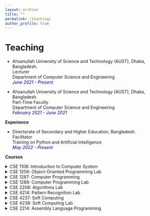 ```yaml
---
layout: archive
title: ""
permalink: /teaching/
author_profile: true
---
```



# Teaching

* Ahsanullah University of Science and Technology (AUST), Dhaka, Bangladesh.<br />
Lecturer<br />
Department of Computer Science and Engineering<br />
<i style='color:#000099;'>June 2021 - Present</i> <br />

* Ahsanullah University of Science and Technology (AUST), Dhaka, Bangladesh.<br />
Part-Time Faculty<br />
Department of Computer Science and Engineering<br />
<i style='color:#000099;'>February 2021 - June 2021</i> <br />

<b>Experience</b>
* Directorate of Secondary and Higher Education, Bangladesh.<br />
Facilitator<br />
Training on Python and Artificial Intelligence<br />
<i style='color:#000099;'>May 2022 - Present</i> <br />

<b>Courses</b>
<details>
<summary>CSE 1108: Introduction to Computer System</summary>
<span style="color:green"><font size="3"><ins>Conducted in Fall 2022</ins></font></span><br>
<span style="text-align:justify; color:black; display:block;">
<font size="3">
<strong>Syllabus</strong>: Types of Computers; Basic principles of analog and digital computation; Brief
history of digital computers; Importance of computers & their impact on Society;
Application areas. Number systems, conversion of one system to another,
complementation of numbers and arithmetic operations, ASCII code representation
of data. Bits, Bytes, Words and memory capacity measurement. Generations of
digital computer hardware and software; Types of digital computers; Functional
units of a typical digital computer; I/O devices & peripherals: Printers, Monitors,
Mouse, Joysticks, VDU, Modems, Optical & magnetic document readers. Main
memory systems: types of ROMs and RAMs. Backing memory systems: Moveable
devices and hard disks, CDROMs and Flash memory devices. Processing units
and bus systems. Types of software: Systems software and application software.
Operating systems: Objectives and functions, introduction to DOS, Windows and
Unix. Computer Security: Objectives, various security issues. Introduction to
Internet and World Wide Web. Experiments based on DOS, Windows, Unix, Word processing and Spreadsheet
packages.
</font>
</span><br>
</details>

<details>
<summary>CSE 1206: Object-Oriented Programming Lab</summary>
<span style="color:green"><font size="3"><ins>Conducted in Fall 2021 | Spring 2022</ins></font></span><br>
<span style="text-align:justify; color:black; display:block;">
<font size="3">
<strong>Syllabus</strong>: Laboratory works based on Principles of Object-Oriented Programming (OOP); Concepts and Techniques of
OOP: Classes and Objects, Methods, Constructors and destructors,
Encapsulation and object reference, Polymorphism, Array of objects; Class
hierarchy: Creating class hierarchy, Member access and inheritance, Overloading
and overriding; OOP facilities for extensive and robust program design.
</font>
</span><br>
</details>

<details>
<summary>CSE 1287: Computer Programming</summary>
<span style="color:green"><font size="3"><ins>Conducted in Spring 2021</ins></font></span><br>
<span style="text-align:justify; color:black; display:block;">
<font size="3">
<strong>Syllabus</strong>: Introduction to the Digital Computer; Introduction to Programming Variables,
Assignment; Expressions; Input/Output; Conditionals and Branching; Iteration;
Functions; Recursion; Arrays; Introduction to Pointers; Structures; Introduction to
Data-Procedure Encapsulation; Dynamic allocation; Linked structures; Introduction
to Data Structure, Stacks and Queues; Search Trees; Time and space
requirements. (A programming language like C/C++ may be used as a basis
language. The same language must be used for the laboratory.)
</font>
</span><br>
</details>

<details>
<summary>CSE 1288: Computer Programming Lab</summary>
<span style="color:green"><font size="3"><ins>Conducted in Spring 2021</ins></font></span><br>
<span style="text-align:justify; color:black; display:block;">
<font size="3">
<strong>Syllabus</strong>: Laboratory works based on CSE 1287.
</font>
</span><br>
</details>



<details>
<summary>CSE 2208: Algorithms Lab</summary>
<span style="color:green"><font size="3"><ins>Conducted in Fall 2020 | Fall 2021</ins></font></span><br>
<span style="text-align:justify; color:black; display:block;">
<font size="3">
<strong>Syllabus</strong>: Laboratory works based on Algorithmic Complexity Analysis; Methods for the design of efficient algorithms:
Divide and Conquer, Greedy method, Dynamic programming, Backtracking,
Branch and Bound, Polynomial evaluation, Lower bound theory, Intractable
problems.
</font>
</span><br>
</details>

<details>
<summary>CSE 4214: Pattern Recognition Lab</summary>
<span style="color:green"><font size="3"><ins>Conducted in Fall 2020 | Spring 2021</ins></font></span><br>
<span style="text-align:justify; color:black; display:block;">
<font size="3">
<strong>Syllabus</strong>: Introduction: Object similarity measures, feature selection and pattern discovery in
data; Types of object classification and machine learning. Object recognition and
learning methods: Regression analysis; Bayesian classifiers and probabilistic
decision models; Neural networks and deep learning algorithms; Decision trees
and random forests; Support vector machines; Sequential pattern recognition; 
Reinforcement learning; Cluster analysis. Applications of pattern recognition and
machine learning methods.
</font>
</span><br>
</details>

<details>
<summary>CSE 4237: Soft Computing</summary>
<span style="color:green"><font size="3"><ins>Conducted in Fall 2021 | Spring 2022 | Fall 2022</ins></font></span><br>
<span style="text-align:justify; color:black; display:block;">
<font size="3">
<strong>Syllabus</strong>: Aims and constituents of soft computing. Fuzzy sets and logic: Concepts and
properties of fuzzy sets; Mathematical & logical implications of fuzzy sets; Fuzzy
relations; Applications of fuzzy sets in information processing, decision making and
control systems. Artificial neural networks: Underlying ideas and concepts of
artificial neural networks; Feed-Forward, Recurrent and other types of artificial
neural networks. Probabilistic reasoning: Bayesian inference models and Bayesian
networks; Dempster – Shafer theory; Probabilistic decision support systems.
Genetic algorithms: Underlying principles and fundamental operators of genetic
algorithms; Searching based on genetic algorithms; Genetic algorithm based
optimization, learning and control. Introduction to various neuro-fuzzy-probabilistic-
genetic combined approaches to computing applications.
</font>
</span><br>
</details>

<details>
<summary>CSE 4238: Soft Computing Lab</summary>
<span style="color:green"><font size="3"><ins>Conducted in Spring 2022</ins></font></span><br>
<span style="text-align:justify; color:black; display:block;">
<font size="3">
<strong>Syllabus</strong>: Laboratory works based on CSE 4237.
</font>
</span><br>
</details>

<details>
<summary>CSE 2214: Assembly Language Programming</summary>
<span style="color:green"><font size="3"><ins>Conducted in Spring 2020</ins></font></span><br>
<span style="text-align:justify; color:black; display:block;">
<font size="3">
<strong>Syllabus</strong>: System Architecture for Assembly language; Assembly programming basics;
Assembly instruction types and their formats: Arithmetic, Logical, Transfer control
and conditional processing, String processing, Input/Output; Interrupts;
Procedures; Interfacing using Assembly language.
</font>
</span><br>
</details>
